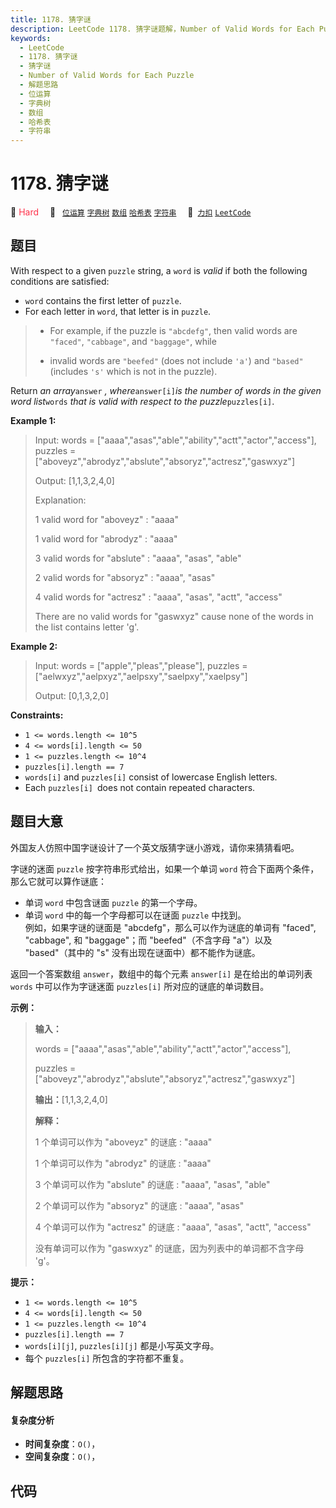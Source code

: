 ```yaml
---
title: 1178. 猜字谜
description: LeetCode 1178. 猜字谜题解，Number of Valid Words for Each Puzzle，包含解题思路、复杂度分析以及完整的 JavaScript 代码实现。
keywords:
  - LeetCode
  - 1178. 猜字谜
  - 猜字谜
  - Number of Valid Words for Each Puzzle
  - 解题思路
  - 位运算
  - 字典树
  - 数组
  - 哈希表
  - 字符串
---
```


# 1178. 猜字谜

🔴 <font color=#ff334b>Hard</font>&emsp; 🔖&ensp; [`位运算`](/tag/bit-manipulation.md) [`字典树`](/tag/trie.md) [`数组`](/tag/array.md) [`哈希表`](/tag/hash-table.md) [`字符串`](/tag/string.md)&emsp; 🔗&ensp;[`力扣`](https://leetcode.cn/problems/number-of-valid-words-for-each-puzzle) [`LeetCode`](https://leetcode.com/problems/number-of-valid-words-for-each-puzzle)

## 题目

With respect to a given `puzzle` string, a `word` is _valid_ if both the
following conditions are satisfied:

  * `word` contains the first letter of `puzzle`.
  * For each letter in `word`, that letter is in `puzzle`. 
> 
> * For example, if the puzzle is `"abcdefg"`, then valid words are `"faced"`, `"cabbage"`, and `"baggage"`, while
> 
> * invalid words are `"beefed"` (does not include `'a'`) and `"based"` (includes `'s'` which is not in the puzzle).

Return _an array_`answer` _, where_`answer[i]`_is the number of words in the
given word list_`words` _that is valid with respect to the
puzzle_`puzzles[i]`.



**Example 1:**

> Input: words = ["aaaa","asas","able","ability","actt","actor","access"], puzzles = ["aboveyz","abrodyz","abslute","absoryz","actresz","gaswxyz"]
> 
> Output: [1,1,3,2,4,0]
> 
> Explanation: 
> 
> 1 valid word for "aboveyz" : "aaaa" 
> 
> 1 valid word for "abrodyz" : "aaaa"
> 
> 3 valid words for "abslute" : "aaaa", "asas", "able"
> 
> 2 valid words for "absoryz" : "aaaa", "asas"
> 
> 4 valid words for "actresz" : "aaaa", "asas", "actt", "access"
> 
> There are no valid words for "gaswxyz" cause none of the words in the list contains letter 'g'.

**Example 2:**

> Input: words = ["apple","pleas","please"], puzzles = ["aelwxyz","aelpxyz","aelpsxy","saelpxy","xaelpsy"]
> 
> Output: [0,1,3,2,0]

**Constraints:**

  * `1 <= words.length <= 10^5`
  * `4 <= words[i].length <= 50`
  * `1 <= puzzles.length <= 10^4`
  * `puzzles[i].length == 7`
  * `words[i]` and `puzzles[i]` consist of lowercase English letters.
  * Each `puzzles[i] `does not contain repeated characters.


## 题目大意

外国友人仿照中国字谜设计了一个英文版猜字谜小游戏，请你来猜猜看吧。

字谜的迷面 `puzzle` 按字符串形式给出，如果一个单词 `word` 符合下面两个条件，那么它就可以算作谜底：

  * 单词 `word` 中包含谜面 `puzzle` 的第一个字母。
  * 单词 `word` 中的每一个字母都可以在谜面 `puzzle` 中找到。  
例如，如果字谜的谜面是 "abcdefg"，那么可以作为谜底的单词有 "faced", "cabbage", 和 "baggage"；而
"beefed"（不含字母 "a"）以及 "based"（其中的 "s" 没有出现在谜面中）都不能作为谜底。

返回一个答案数组 `answer`，数组中的每个元素 `answer[i]` 是在给出的单词列表 `words` 中可以作为字谜迷面
`puzzles[i]` 所对应的谜底的单词数目。

**示例：**

> 
> 
> 
> 
> 
> **输入：**
> 
> words = ["aaaa","asas","able","ability","actt","actor","access"], 
> 
> puzzles = ["aboveyz","abrodyz","abslute","absoryz","actresz","gaswxyz"]
> 
> **输出：**[1,1,3,2,4,0]
> 
> **解释：**
> 
> 1 个单词可以作为 "aboveyz" 的谜底 : "aaaa" 
> 
> 1 个单词可以作为 "abrodyz" 的谜底 : "aaaa"
> 
> 3 个单词可以作为 "abslute" 的谜底 : "aaaa", "asas", "able"
> 
> 2 个单词可以作为 "absoryz" 的谜底 : "aaaa", "asas"
> 
> 4 个单词可以作为 "actresz" 的谜底 : "aaaa", "asas", "actt", "access"
> 
> 没有单词可以作为 "gaswxyz" 的谜底，因为列表中的单词都不含字母 'g'。
> 
> 

**提示：**

  * `1 <= words.length <= 10^5`
  * `4 <= words[i].length <= 50`
  * `1 <= puzzles.length <= 10^4`
  * `puzzles[i].length == 7`
  * `words[i][j]`, `puzzles[i][j]` 都是小写英文字母。
  * 每个 `puzzles[i]` 所包含的字符都不重复。


## 解题思路

#### 复杂度分析

- **时间复杂度**：`O()`，
- **空间复杂度**：`O()`，

## 代码

```javascript

```